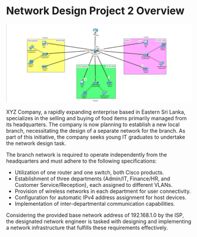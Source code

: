 # Network Design Project 2 Overview

![Image Description](https://raw.githubusercontent.com/shehan-welagedara/network-projects/main/Project%202/Project%202.png)

XYZ Company, a rapidly expanding enterprise based in Eastern Sri Lanka, specializes in the selling and buying of food items primarily managed from its headquarters. The company is now planning to establish a new local branch, necessitating the design of a separate network for the branch. As part of this initiative, the company seeks young IT graduates to undertake the network design task.

The branch network is required to operate independently from the headquarters and must adhere to the following specifications:

- Utilization of one router and one switch, both Cisco products.
- Establishment of three departments (Admin/IT, Finance/HR, and Customer Service/Reception), each assigned to different VLANs.
- Provision of wireless networks in each department for user connectivity.
- Configuration for automatic IPv4 address assignment for host devices.
- Implementation of inter-departmental communication capabilities.

Considering the provided base network address of 192.168.1.0 by the ISP, the designated network engineer is tasked with designing and implementing a network infrastructure that fulfills these requirements effectively.
